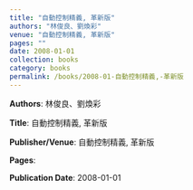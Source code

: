 ```yaml
---
title: "自動控制精義, 革新版"
authors: "林俊良、劉煥彩"
venue: "自動控制精義, 革新版"
pages: ""
date: 2008-01-01
collection: books
category: books
permalink: /books/2008-01-自動控制精義,-革新版
---
```


**Authors**: 林俊良、劉煥彩

**Title**: 自動控制精義, 革新版

**Publisher/Venue**: 自動控制精義, 革新版

**Pages**: 

**Publication Date**: 2008-01-01
